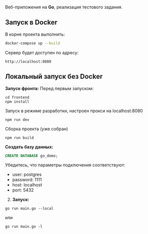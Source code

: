 Веб-приложения на **Go**, реализация тестового задания.

## Запуск в Docker
В корне проекта выполнить:

```bash
docker-compose up --build
```
Сервер будет доступен по адресу:
```
http://localhost:8080 
```
## Локальный запуск без Docker

**Запуск фронта:**
Перед первым запуском:
```
cd frontend
npm install
```
Запуск в режиме разработки, настроен прокси на localhost:8080
```
npm run dev
```
Сборка проекта (уже собран)
```
npm run build
```

**Создать базу данных:**

```sql
CREATE DATABASE go_demo;
```
Убедитесь, что параметры подключения соответствуют:
- user:     postgres
- password: 1111
- host:     localhost
- port:     5432

2. **Запуск:**

```
go run main.go --local
```
или
```
go run main.go -l
```
